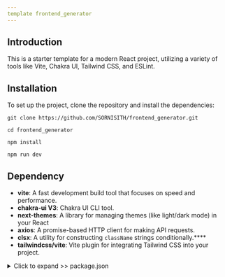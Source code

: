 ```yaml
---
template frontend_generator
---
```


## Introduction

This is a starter template for a modern React project, utilizing a variety of tools like Vite, Chakra UI, Tailwind CSS, and ESLint.

## Installation

To set up the project, clone the repository and install the dependencies:

```shell
git clone https://github.com/SORNISITH/frontend_generator.git
```

```shell
cd frontend_generator
```

```shell
npm install

npm run dev
```

## Dependency

- **vite**: A fast development build tool that focuses on speed and performance.
- **chakra-ui V3**: Chakra UI CLI tool.
- **next-themes**: A library for managing themes (like light/dark mode) in your React
- **axios**: A promise-based HTTP client for making API requests.
- **clsx**: A utility for constructing `className` strings conditionally.\*\*\*\*
- **tailwindcss/vite**: Vite plugin for integrating Tailwind CSS into your project.

<details>
  <summary>Click to expand >>  package.json</summary>
  
  ```json
  {
    "name": "template",
    "private": true,
    "version": "0.0.0",
    "type": "module",
    "scripts": {
      "dev": "vite",
      "build": "vite build",
      "lint": "eslint",
      "preview": "vite preview"
    },
    "dependencies": {
      "@chakra-ui/react": "^3.8.0",
      "@emotion/react": "^11.14.0",
      "@tailwindcss/vite": "^4.0.6",
      "axios": "^1.7.9",
      "clsx": "^2.1.1",
      "eslint-import-resolver-alias": "^1.1.2",
      "next-themes": "^0.4.4",
      "path": "^0.12.7",
      "react": "^19.0.0",
      "react-dom": "^19.0.0",
      "react-icons": "^5.4.0",
      "react-router": "^7.1.5",
      "tailwindcss": "^4.0.6",
      "url": "^0.11.4"
    },
    "devDependencies": {
      "@chakra-ui/cli": "^3.8.0",
      "@eslint/js": "^9.19.0",
      "@types/react": "^19.0.8",
      "@types/react-dom": "^19.0.3",
      "@vitejs/plugin-react-swc": "^3.5.0",
      "eslint": "^9.19.0",
      "eslint-plugin-react": "^7.37.4",
      "eslint-plugin-react-hooks": "^5.0.0",
      "eslint-plugin-react-refresh": "^0.4.18",
      "globals": "^15.14.0",
      "vite": "^6.1.0"
    }
  }
```
  ```
</details>

## License

This project is licensed under the MIT License - see the LICENSE file for details.
